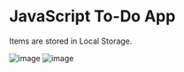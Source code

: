 # JavaScript To-Do App

Items are stored in Local Storage.

![image](https://user-images.githubusercontent.com/29509266/61582331-2a6cd200-ab32-11e9-95ae-aa5887990b41.png)     ![image](https://user-images.githubusercontent.com/29509266/61582356-85062e00-ab32-11e9-88e0-0d2422db71f2.png)
